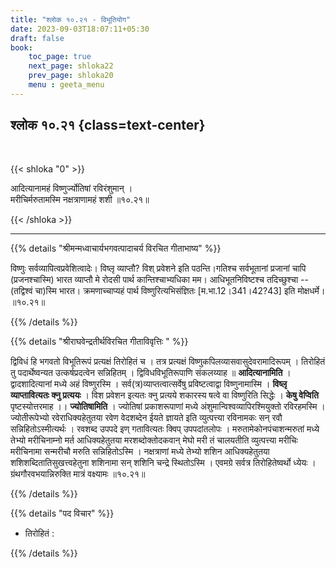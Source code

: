 ```yaml
---
title: "श्लोक १०.२१ - विभूतियोग"
date: 2023-09-03T18:07:11+05:30
draft: false
book:
    toc_page: true
    next_page: shloka22
    prev_page: shloka20
    menu : geeta_menu
---
```




## श्लोक १०.२१ {class=text-center}

<br/>

{{< shloka  "0"  >}}

आदित्यानामहं विष्णुर्ज्योतिषां रविरंशुमान् ।  
मरीचिर्मरुतामस्मि नक्षत्राणामहं शशी ॥१०.२१॥ 

{{< /shloka >}}

---


{{% details "श्रीमन्मध्वाचार्यभगवत्पादाचर्य विरचित  गीताभाष्य" %}}

विष्णुः सर्वव्यापित्वप्रवेशित्वादेः। विष्लृ व्याप्तौ? 
विश् प्रवेशने इति पठन्ति।गतिश्च सर्वभूतानां प्रजानां 
चापि (प्रजनश्चास्मि) भारत व्याप्तौ मे रोदसी पार्थ 
कान्तिश्चाभ्यधिका मम। आधिभूतनिविष्टश्च 
तदिच्छुश्चा -- (तद्विश्वं चा)स्मि भारत। क्रमणाच्चाप्यहं 
पार्थ विष्णुरित्यभिसंज्ञितः [म.भा.12।341।42?43] इति 
मोक्षधर्मे। ॥१०.२१॥

{{% /details %}}



{{% details "श्रीराघवेन्द्रतीर्थविरचित गीताविवृत्तिः " %}}

द्विविधं हि भगवतो विभूतिरूपं प्रत्यक्षं तिरोहितं च । 
तत्र प्रत्यक्षं विष्णुकपिलव्यासवासुदेवरामादिरूपम्‌ । 
तिरोहितं तु पदार्थेष्वन्यत उत्कर्षप्रदत्वेन 
सन्निहितम्‌ । द्विविधविभूतिरूपाणि संकलय्याह
॥ **आदित्यानामिति** । 
द्वादशादित्यानां मध्ये अहं विष्णुरस्मि ।
सर्व(त्र)व्याप्तत्वात्सर्वेषु प्रविष्टत्वाद्वा 
विष्णुनामास्मि । 
**विष्लृ  व्याप्तावित्यतः क्नु प्रत्ययः** । 
विश प्रवेशन इत्यतः क्नु प्रत्यये शकारस्य षत्वे वा 
विष्णुरिति सिद्धेः । **केषु वेप्विति** पृष्टस्योत्तरमाह 
।। **ज्योतिषामिति** । ज्योतिषां
प्रकाशरूपाणां मध्ये अंशुमान्विश्वव्यापिरश्मियुक्तो 
रविरहमस्मि । ज्योतीरूपेभ्यो रवेराधिक्यहेतुतया रवेण 
वेदशब्देन ईयते ज्ञायते इति 
व्युत्पत्त्या रविनामकः सन्‌ रवौ सन्निहितोऽस्मीत्यर्थः । 
रवशब्द उपपदे इण्‌ गतावित्यतः क्विप्‌ उपपदांतलोपः । 
मरुतामेकोनपंचाशन्मरुतां मध्ये
तेभ्यो मरीचिनाम्नो मर्त आधिक्यहेतुतया 
मरशब्दोक्तोदकवान्‌ मेघो मरी
तं चालयतीति व्युत्पत्त्या मरीचिः मरीचिनामा सन्मरीचौ 
मरुति सन्निहितोऽस्मि । नक्षत्राणां मध्ये तेभ्यो शशिन 
आधिक्यहेतुतया शशिशब्दितातिसुखत्त्वहेतुना शशिनामा सन्‌ 
शशिनि चन्द्रे स्थितोऽस्मि । 
एवमग्रे सर्वत्र तिरोहितेष्वर्थो ध्येयः । 
ग्रंथगौरवभयान्निरुक्ति मात्रं वक्ष्यामः ॥१०.२१॥


{{% /details %}}



{{% details "पद विचार" %}}

- तिरोहितं :

{{% /details %}}
